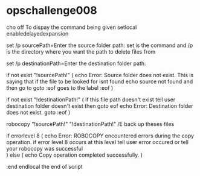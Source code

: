 # opschallenge008
cho off To dispay the command being given
setlocal enabledelayedexpansion

set /p sourcePath=Enter the source folder path:  set is the command and /p is the directory where you want the path to delete files from 

set /p destinationPath=Enter the destination folder path:

if not exist "!sourcePath!\" (
    echo Error: Source folder does not exist. This is saying that if the file to be looked for isnt found echo source not found and then go to 
    goto :eof goes to the label :eof
)

if not exist "!destinationPath!\" ( if this file path doesn't exist tell user destination folder doesn't exist then goto eof
    echo Error: Destination folder does not exist.
    goto :eof
)

robocopy "!sourcePath!" "!destinationPath!" /E back up theses files 

if errorlevel 8 (
    echo Error: ROBOCOPY encountered errors during the copy operation. if error level 8 occurs at this level tell user error occured or tell your robocopy was successful  
) else (
    echo Copy operation completed successfully.
)

:end
endlocal the end of script 
